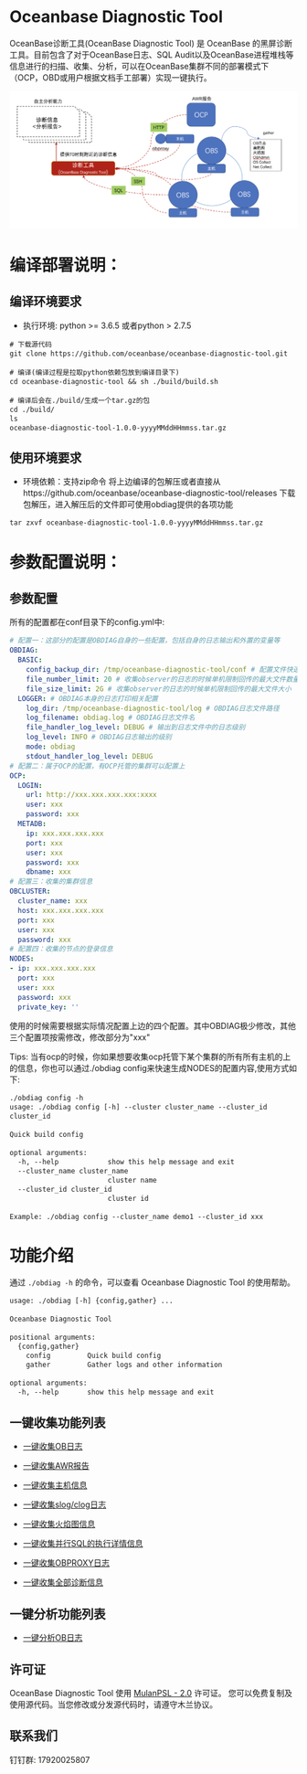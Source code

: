 
# Oceanbase Diagnostic Tool
OceanBase诊断工具(OceanBase Diagnostic Tool) 是 OceanBase 的黑屏诊断工具。目前包含了对于OceanBase日志、SQL Audit以及OceanBase进程堆栈等信息进行的扫描、收集、分析，可以在OceanBase集群不同的部署模式下（OCP，OBD或用户根据文档手工部署）实现一键执行。

![01](images/structure.png)

# 编译部署说明：
## 编译环境要求
- 执行环境: python >= 3.6.5 或者python > 2.7.5

```shell script
# 下载源代码
git clone https://github.com/oceanbase/oceanbase-diagnostic-tool.git

# 编译(编译过程是拉取python依赖包放到编译目录下)
cd oceanbase-diagnostic-tool && sh ./build/build.sh

# 编译后会在./build/生成一个tar.gz的包
cd ./build/
ls
oceanbase-diagnostic-tool-1.0.0-yyyyMMddHHmmss.tar.gz

```
## 使用环境要求
- 环境依赖：支持zip命令
 将上边编译的包解压或者直接从https://github.com/oceanbase/oceanbase-diagnostic-tool/releases 下载包解压，进入解压后的文件即可使用obdiag提供的各项功能

```shell script
tar zxvf oceanbase-diagnostic-tool-1.0.0-yyyyMMddHHmmss.tar.gz

```

# 参数配置说明：
## 参数配置
所有的配置都在conf目录下的config.yml中:

```yaml
# 配置一：这部分的配置是OBDIAG自身的一些配置，包括自身的日志输出和外置的变量等
OBDIAG:
  BASIC:
    config_backup_dir: /tmp/oceanbase-diagnostic-tool/conf # 配置文件快速生成的时候会覆写config.yml，为了让用户可查到上一次的配置，每次执行配置更新的时候会保存一份
    file_number_limit: 20 # 收集observer的日志的时候单机限制回传的最大文件数量
    file_size_limit: 2G # 收集observer的日志的时候单机限制回传的最大文件大小
  LOGGER: # OBDIAG本身的日志打印相关配置
    log_dir: /tmp/oceanbase-diagnostic-tool/log # OBDIAG日志文件路径
    log_filename: obdiag.log # OBDIAG日志文件名
    file_handler_log_level: DEBUG # 输出到日志文件中的日志级别
    log_level: INFO # OBDIAG日志输出的级别
    mode: obdiag
    stdout_handler_log_level: DEBUG
# 配置二：属于OCP的配置，有OCP托管的集群可以配置上
OCP:
  LOGIN:
    url: http://xxx.xxx.xxx.xxx:xxxx
    user: xxx
    password: xxx
  METADB:
    ip: xxx.xxx.xxx.xxx
    port: xxx
    user: xxx
    password: xxx
    dbname: xxx
# 配置三：收集的集群信息
OBCLUSTER:
  cluster_name: xxx
  host: xxx.xxx.xxx.xxx
  port: xxx
  user: xxx
  password: xxx
# 配置四：收集的节点的登录信息
NODES:
- ip: xxx.xxx.xxx.xxx
  port: xxx
  user: xxx
  password: xxx
  private_key: ''
```

使用的时候需要根据实际情况配置上边的四个配置。其中OBDIAG极少修改，其他三个配置项按需修改，修改部分为"xxx"

Tips: 当有ocp的时候，你如果想要收集ocp托管下某个集群的所有所有主机的上的信息，你也可以通过./obdiag config来快速生成NODES的配置内容,使用方式如下:
```
./obdiag config -h
usage: ./obdiag config [-h] --cluster cluster_name --cluster_id cluster_id

Quick build config

optional arguments:
  -h, --help            show this help message and exit
  --cluster_name cluster_name
                        cluster name
  --cluster_id cluster_id
                        cluster id

Example: ./obdiag config --cluster_name demo1 --cluster_id xxx

```

# 功能介绍
通过 `./obdiag -h` 的命令，可以查看 Oceanbase Diagnostic Tool 的使用帮助。
```
usage: ./obdiag [-h] {config,gather} ...

Oceanbase Diagnostic Tool

positional arguments:
  {config,gather}
    config         Quick build config
    gather         Gather logs and other information

optional arguments:
  -h, --help       show this help message and exit

```

## 一键收集功能列表
- [一键收集OB日志](./docs/gather_ob_log.md)

- [一键收集AWR报告](./docs/gather_awr.md)

- [一键收集主机信息](./docs/gather_sysstat.md)

- [一键收集slog/clog日志](./docs/gather_admin.md)

- [一键收集火焰图信息](./docs/gather_perf.md)

- [一键收集并行SQL的执行详情信息](./docs/gather_sql_plan_monitor.md)

- [一键收集OBPROXY日志](./docs/gather_obproxy_log.md)

- [一键收集全部诊断信息](./docs/gather_all.md)

## 一键分析功能列表

- [一键分析OB日志](./docs/analyze_ob_log.md)

## 许可证

OceanBase Diagnostic Tool 使用 [MulanPSL - 2.0](http://license.coscl.org.cn/MulanPSL2) 许可证。
您可以免费复制及使用源代码。当您修改或分发源代码时，请遵守木兰协议。

## 联系我们
钉钉群: 17920025807
